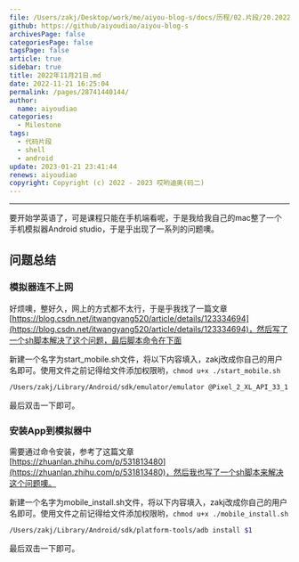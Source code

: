 ```yaml
---
file: /Users/zakj/Desktop/work/me/aiyou-blog-s/docs/历程/02.片段/20.2022年11月21日.md
github: https://github/aiyoudiao/aiyou-blog-s
archivesPage: false
categoriesPage: false
tagsPage: false
article: true
sidebar: true
title: 2022年11月21日.md
date: 2022-11-21 16:25:04
permalink: /pages/28741440144/
author: 
  name: aiyoudiao
categories:
  - Milestone
tags:
  - 代码片段
  - shell
  - android
update: 2023-01-21 23:41:44
renews: aiyoudiao
copyright: Copyright (c) 2022 - 2023 哎哟迪奥(码二)
---
```


---

要开始学英语了，可是课程只能在手机端看呢，于是我给我自己的mac整了一个手机模拟器Android studio，于是乎出现了一系列的问题噢。


## 问题总结

### 模拟器连不上网

好烦噢，整好久，网上的方式都不太行，于是乎我找了一篇文章[https://blog.csdn.net/itwangyang520/article/details/123334694](https://blog.csdn.net/itwangyang520/article/details/123334694)，然后写了一个sh脚本解决了这个问题，最后脚本命令在下面

新建一个名字为start_mobile.sh文件，将以下内容填入，zakj改成你自己的用户名即可。使用文件之前记得给文件添加权限哟，`chmod u+x ./start_mobile.sh`
```sh
/Users/zakj/Library/Android/sdk/emulator/emulator @Pixel_2_XL_API_33_1 -dns-server 8.8.8.8,114.114.114.114
```

最后双击一下即可。

### 安装App到模拟器中

需要通过命令安装，参考了这篇文章[https://zhuanlan.zhihu.com/p/531813480](https://zhuanlan.zhihu.com/p/531813480)，然后我也写了一个sh脚本来解决这个问题噢。

新建一个名字为mobile_install.sh文件，将以下内容填入，zakj改成你自己的用户名即可。使用文件之前记得给文件添加权限哟，`chmod u+x ./mobile_install.sh`
```sh
/Users/zakj/Library/Android/sdk/platform-tools/adb install $1
```

最后双击一下即可。
